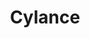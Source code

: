 ---
facebook: https://facebook.com/cylanceinc
linkedin: https://linkedin.com/company/cylanceinc
logohandle: cylance
sort: cylance
title: Cylance
twitter: https://x.com/cylanceinc
website: https://www.cylance.com/
wikipedia: https://en.wikipedia.org/wiki/Cylance
youtube: https://youtube.com/user/cylanceinc
---